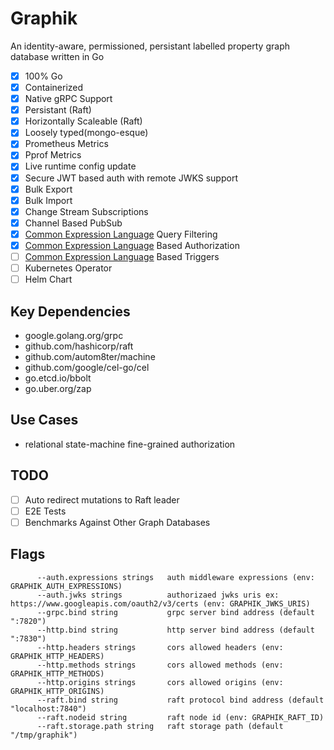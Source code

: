 # Graphik

An identity-aware, permissioned, persistant labelled property graph database written in Go

- [x] 100% Go
- [x] Containerized
- [x] Native gRPC Support
- [x] Persistant (Raft)
- [x] Horizontally Scaleable (Raft)
- [x] Loosely typed(mongo-esque)
- [x] Prometheus Metrics
- [x] Pprof Metrics
- [x] Live runtime config update
- [x] Secure JWT based auth with remote JWKS support
- [x] Bulk Export
- [x] Bulk Import
- [x] Change Stream Subscriptions
- [x] Channel Based PubSub
- [x] [Common Expression Language](https://opensource.google/projects/cel) Query Filtering
- [x] [Common Expression Language](https://opensource.google/projects/cel) Based Authorization
- [ ] [Common Expression Language](https://opensource.google/projects/cel) Based Triggers
- [ ] Kubernetes Operator
- [ ] Helm Chart

## Key Dependencies

- google.golang.org/grpc
- github.com/hashicorp/raft
- github.com/autom8ter/machine
- github.com/google/cel-go/cel
- go.etcd.io/bbolt
- go.uber.org/zap

## Use Cases

- relational state-machine fine-grained authorization

## TODO

- [ ] Auto redirect mutations to Raft leader
- [ ] E2E Tests
- [ ] Benchmarks Against Other Graph Databases

## Flags

```text
      --auth.expressions strings   auth middleware expressions (env: GRAPHIK_AUTH_EXPRESSIONS)
      --auth.jwks strings          authorizaed jwks uris ex: https://www.googleapis.com/oauth2/v3/certs (env: GRAPHIK_JWKS_URIS)
      --grpc.bind string           grpc server bind address (default ":7820")
      --http.bind string           http server bind address (default ":7830")
      --http.headers strings       cors allowed headers (env: GRAPHIK_HTTP_HEADERS)
      --http.methods strings       cors allowed methods (env: GRAPHIK_HTTP_METHODS)
      --http.origins strings       cors allowed origins (env: GRAPHIK_HTTP_ORIGINS)
      --raft.bind string           raft protocol bind address (default "localhost:7840")
      --raft.nodeid string         raft node id (env: GRAPHIK_RAFT_ID)
      --raft.storage.path string   raft storage path (default "/tmp/graphik")

```
